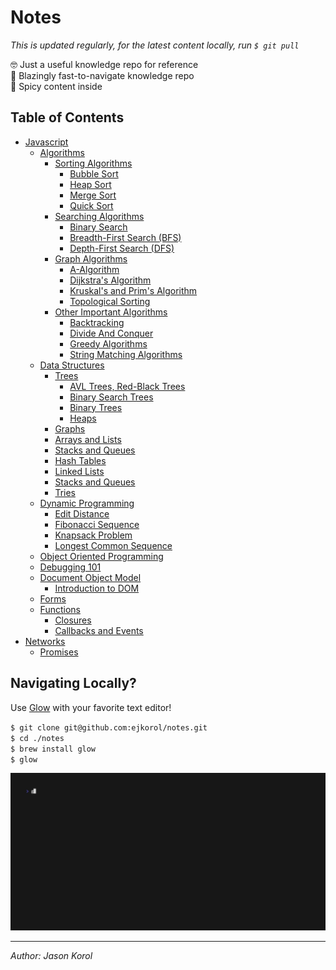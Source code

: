 # Notes

*This is updated regularly, for the latest content locally, run `$ git pull`*

🤓 Just a useful knowledge repo for reference\
🚀 Blazingly fast-to-navigate knowledge repo\
🥵 Spicy content inside

## Table of Contents

* [Javascript](#)
    * [Algorithms](./javascript/algorithms/introduction.md)
        * [Sorting Algorithms](#)
            * [Bubble Sort](./javascript/algorithms/sorting/bubble-sort.md)
            * [Heap Sort](./javascript/algorithms/sorting/heap-sort.md)
            * [Merge Sort](./javascript/algorithms/sorting/merge-sort.md)
            * [Quick Sort](./javascript/algorithms/sorting/quick-sort.md)
        * [Searching Algorithms](#)
            * [Binary Search](./javascript/algorithms/searching/binary-search.md)
            * [Breadth-First Search (BFS)](./javascript/algorithms/searching/breadth-first-search.md)
            * [Depth-First Search (DFS)](./javascript/algorithms/searching/depth-first-search.md)
        * [Graph Algorithms](#)
            * [A-Algorithm](./javascript/algorithms/graphs/a-algorithm.md)
            * [Dijkstra's Algorithm](./javascript/algorithms/graphs/dijkstra-algorithm.md)
            * [Kruskal's and Prim's Algorithm](./javascript/algorithms/graphs/kruskals-prims-algorithms.md)
            * [Topological Sorting](./javascript/algorithms/graphs/topological-sort.md)
        * [Other Important Algorithms](#)
            * [Backtracking](./javascript/algorithms/other-algorithms/backtracking.md)
            * [Divide And Conquer](./javascript/algorithms/other-algorithms/divide-and-conquer.md)
            * [Greedy Algorithms](./javascript/algorithms/other-algorithms/greedy-algorithms.md)
            * [String Matching Algorithms](./javascript/algorithms/other-algorithms/string-matching-algorithms.md)
    * [Data Structures](./javascript/data-structures/introduction.md)
        * [Trees](#)
            * [AVL Trees, Red-Black Trees](./javascript/data-structures/)
            * [Binary Search Trees](./javascript/data-structures/)
            * [Binary Trees](./javascript/data-structures/)
            * [Heaps](./javascript/data-structures/)
        * [Graphs](./javascript/data-structures/graphs.md)
        * [Arrays and Lists](./javascript/data-structures/arrays-lists.md)
        * [Stacks and Queues](./javascript/data-structures/stacks-queues.md)
        * [Hash Tables](./javascript/data-structures/hash-tables.md)
        * [Linked Lists](./javascript/data-structures/linked-lists.md)
        * [Stacks and Queues](./javascript/data-structures/stacks-queues.md)
        * [Tries](./javascript/data-structures/tries.md)
    * [Dynamic Programming](./javascript/dynamic-programming/introduction.md)
        * [Edit Distance](./javascript/dynamic-programming/edit-distance.md)
        * [Fibonacci Sequence](./javascript/dynamic-programming/fibonacci-sequence.md)
        * [Knapsack Problem](./javascript/dynamic-programming/knapsack-problem.md)
        * [Longest Common Sequence](./javascript/dynamic-programming/longest-common-sequence-problem.md)
    * [Object Oriented Programming](./javascript/object-orient-programming.md)
    * [Debugging 101](./javascript/debugging-101.md)
    * [Document Object Model](#) 
        * [Introduction to DOM](./javascript/DOM/intro.md)
    * [Forms](./javascript/forms.md)
    * [Functions](#)
        * [Closures](./javascript/functions/closures.md)
        * [Callbacks and Events](./javascript/functions/callbacks.md)
* [Networks](#)
    * [Promises](./networks/promises.md)

## Navigating Locally?

Use [Glow](https://github.com/charmbracelet/glow) with your favorite text editor!

`$ git clone git@github.com:ejkorol/notes.git`\
`$ cd ./notes`\
`$ brew install glow`\
`$ glow`

![Terminal Gif](./assets/local-navigation.gif)

---

*Author: Jason Korol*
